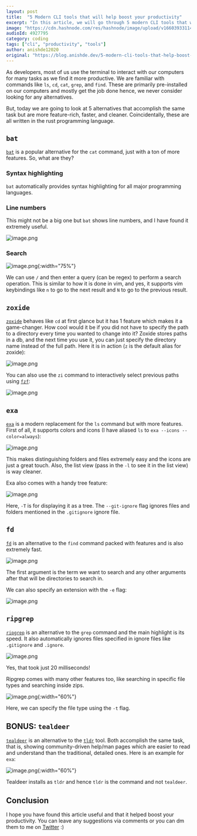 ```yaml
---
layout: post
title:  "5 Modern CLI tools that will help boost your productivity"
excerpt: "In this article, we will go through 5 modern CLI tools that will help you boost your productivity while coding and general use"
image: "https://cdn.hashnode.com/res/hashnode/image/upload/v1660393311485/olDcPwC6h.png"
audioId: 4927795
category: coding
tags: ["cli", "productivity", "tools"]
author: anishde12020
original: "https://blog.anishde.dev/5-modern-cli-tools-that-help-boost-your-productivity"
---
```


As developers, most of us use the terminal to interact with our computers for many tasks as we find it more productive. We are familiar with commands like `ls`, `cd`, `cat`, `grep`, and `find`. These are primarily pre-installed on our computers and mostly get the job done hence, we never consider looking for any alternatives.

But, today we are going to look at 5 alternatives that accomplish the same task but are more feature-rich, faster, and cleaner. Coincidentally, these are all written in the rust programming language.

## `bat`

[`bat`](https://github.com/sharkdp/bat) is a popular alternative for the `cat` command, just with a ton of more features. So, what are they?

### Syntax highlighting 

`bat` automatically provides syntax highlighting for all major programming languages.

### Line numbers

This might not be a big one but `bat` shows line numbers, and I have found it extremely useful.

![image.png](https://cdn.hashnode.com/res/hashnode/image/upload/v1660301066725/8saJ0Tcj5.png)

### Search

![image.png](https://cdn.hashnode.com/res/hashnode/image/upload/v1660301322679/49XrPp1-X.png){:width="75%"}

We can use `/` and then enter a query (can be regex) to perform a search operation. This is similar to how it is done in vim, and yes, it supports vim keybindings like `n` to go to the next result and `N` to go to the previous result.

## `zoxide`
[`zoxide`](https://github.com/ajeetdsouza/zoxide) behaves like `cd` at first glance but it has 1 feature which makes it a game-changer. How cool would it be if you did not have to specify the path to a directory every time you wanted to change into it? Zoxide stores paths in a db, and the next time you use it, you can just specify the directory name instead of the full path. Here it is in action (`z` is the default alias for zoxide):

![image.png](https://cdn.hashnode.com/res/hashnode/image/upload/v1660301811431/xHhqVzRNx.png)

You can also use the `zi` command to interactively select previous paths using [`fzf`](https://github.com/junegunn/fzf):

![image.png](https://cdn.hashnode.com/res/hashnode/image/upload/v1660301993213/J_S2ZlpPo.png)

## `exa`
[`exa`](https://github.com/ogham/exa) is a modern replacement for the `ls` command but with more features. First of all, it supports colors and icons (I have aliased `ls` to `exa --icons --color=always`):

![image.png](https://cdn.hashnode.com/res/hashnode/image/upload/v1660302192319/TPjECGpvE.png)

This makes distinguishing folders and files extremely easy and the icons are just a great touch. Also, the list view (pass in the `-l` to see it in the list view) is way cleaner.

Exa also comes with a handy tree feature:

![image.png](https://cdn.hashnode.com/res/hashnode/image/upload/v1660303178064/UQrSBIqSq.png)

Here, `-T` is for displaying it as a tree. The `--git-ignore` flag ignores files and folders mentioned in the `.gitignore` ignore file.

## `fd`
[`fd`](https://github.com/sharkdp/fd) is an alternative to the `find` command packed with features and is also extremely fast.

![image.png](https://cdn.hashnode.com/res/hashnode/image/upload/v1660303551209/tmVR0VXyZ.png)

The first argument is the term we want to search and any other arguments after that will be directories to search in.

We can also specify an extension with the `-e` flag:

![image.png](https://cdn.hashnode.com/res/hashnode/image/upload/v1660303647841/LgRlovka3.png)

## `ripgrep`
[`ripgrep`](https://github.com/BurntSushi/ripgrep) is an alternative to the `grep` command and the main highlight is its speed. It also automatically ignores files specified in ignore files like `.gitignore` and `.ignore`. 

![image.png](https://cdn.hashnode.com/res/hashnode/image/upload/v1660304440208/7FkNjBeCy.png)

Yes, that took just 20 milliseconds!

Ripgrep comes with many other features too, like searching in specific file types and searching inside zips. 

![image.png](https://cdn.hashnode.com/res/hashnode/image/upload/v1660304800607/Tj8WyJOgt.png){:width="60%"}

Here, we can specify the file type using the `-t` flag.

## BONUS: `tealdeer` 
[`tealdeer`](https://github.com/dbrgn/tealdeer) is an alternative to the [`tldr`](https://github.com/tldr-pages/tldr) tool. Both accomplish the same task, that is, showing community-driven help/man pages which are easier to read and understand than the traditional, detailed ones. Here is an example for `exa`:

![image.png](https://cdn.hashnode.com/res/hashnode/image/upload/v1660306721508/ncF7d_nJ1.png){:width="60%"}

Tealdeer installs as `tldr` and hence `tldr` is the command and not `tealdeer`.

## Conclusion
I hope you have found this article useful and that it helped boost your productivity. You can leave any suggestions via comments or you can dm them to me on [Twitter](https://twitter.com/AnishDe12020) :)
